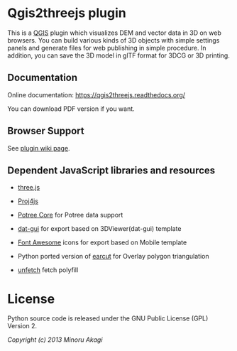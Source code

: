 Qgis2threejs plugin
===================

  This is a [QGIS](https://qgis.org/) plugin which visualizes DEM and vector data in 3D on web browsers.
You can build various kinds of 3D objects with simple settings panels and generate files for web publishing
in simple procedure. In addition, you can save the 3D model in glTF format for 3DCG or 3D printing.


Documentation
-------------

  Online documentation: https://qgis2threejs.readthedocs.org/

  You can download PDF version if you want.


Browser Support
---------------

  See [plugin wiki page](https://github.com/minorua/Qgis2threejs/wiki/Browser-Support).


Dependent JavaScript libraries and resources
--------------------------------------------

* [three.js](https://threejs.org)

* [Proj4js](https://trac.osgeo.org/proj4js/)

* [Potree Core](https://github.com/tentone/potree-core) for Potree data support

* [dat-gui](https://github.com/dataarts/dat.gui) for export based on 3DViewer(dat-gui) template

* [Font Awesome](https://fontawesome.com/) icons for export based on Mobile template

* Python ported version of [earcut](https://github.com/mapbox/earcut) for Overlay polygon triangulation

* [unfetch](https://github.com/developit/unfetch) fetch polyfill

License
=======

  Python source code is released under the GNU Public License (GPL) Version 2.

_Copyright (c) 2013 Minoru Akagi_
